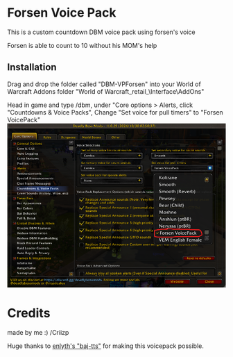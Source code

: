 # Forsen Voice Pack
This is a custom countdown DBM voice pack using forsen's voice

Forsen is able to count to 10 without his MOM's help  

## Installation

Drag and drop the folder called "DBM-VPForsen" into your World of Warcraft Addons folder "World of Warcraft\_retail_\Interface\AddOns\" 

Head in game and type /dbm, under "Core options > Alerts, click "Countdowns & Voice Packs", Change "Set voice for pull timers" to "Forsen VoicePack"
![alt text](SetUpDBM.png)


# Credits
made by me :) /Criizp

Huge thanks to [enlyth's "baj-tts"](https://github.com/enlyth/baj-tts) for making this voicepack possible.
